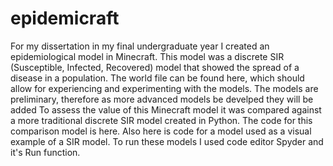 # epidemicraft

For my dissertation in my final undergraduate year I created an epidemiological model in Minecraft. This model was a discrete SIR (Susceptible, Infected, Recovered) model that showed the spread of a disease in a population.
The world file can be found here, which should allow for experiencing and experimenting with the models. The models are preliminary, therefore as more advanced models be develped they will be added
To assess the value of this Minecraft model it was compared against a more traditional discrete SIR model created in Python. 
The code for this comparison model is here. 
Also here is code for a model used as a visual example of a SIR model. To run these models I used code editor Spyder and it's Run function.
